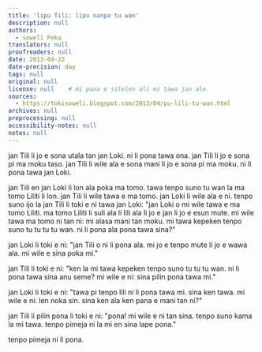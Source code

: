 ```yaml
---
title: 'lipu Tili: lipu nanpa tu wan'
description: null
authors:
  - soweli Peka
translators: null
proofreaders: null
date: 2013-04-22
date-precision: day
tags: null
original: null
license: null    # mi pana e sitelen ali mi tawa jan ale.
sources:
  - https://tokisoweli.blogspot.com/2013/04/pu-lili-tu-wan.html
archives: null
preprocessing: null
accessibility-notes: null
notes: null
---
```


jan Tili li jo e sona utala tan jan Loki. ni li pona tawa ona. jan Tili li jo e sona pi ma moku taso. jan Tili li wile ala e sona mani li jo e sona pi ma moku. ni li pona tawa jan Loki.

jan Tili en jan Loki li lon ala poka ma tomo. tawa tenpo suno tu wan la ma tomo Liliti li lon. jan Tili li wile tawa e ma tomo. jan Loki li wile ala e ni. tenpo suno ijo la jan Tili li toki e ni tawa jan Loki: "jan Loki o mi wile tawa e ma tomo Liliti. ma tomo Liliti li suli ala li lili ala li jo e jan li jo e esun mute. mi wile tawa ma tomo ni tan ni: mi alasa mani tan moku. mi tawa kepeken tenpo suno tu tu tu tu wan. ni li pona ala pona tawa sina?"

jan Loki li toki e ni: "jan Tili o ni li pona ala. mi jo e tenpo mute li jo e wawa ala. mi wile e sina poka mi."

jan Tili li toki e ni: "ken la mi tawa kepeken tenpo suno tu tu tu wan. ni li pona tawa sina anu seme? mi wile e ni: sina pilin pona tawa mi."

jan Loki li toki e ni: "tawa pi tenpo lili ni li pona tawa mi. sina ken tawa. mi wile e ni: len noka sin. sina ken ala ken pana e mani tan ni?"

jan Tili li pilin pona li toki e ni: "pona! mi wile e ni tan sina. tenpo suno kama la mi tawa. tenpo pimeja ni la mi en sina lape pona."

tenpo pimeja ni li pona.

<!--

Comments from Kaliputra (2013-04-30):

jan Tili li jo e sona utala tan jan Loki. ni li pona tawa ona. jan Tili li jo e sona pi ma moku taso [kin? ‘taso’ doesn’t fit with previous sentence]. jan Tili li wile ala e sona mani li jo e sona pi ma moku. ni li pona tawa jan Loki.

jan Tili en jan Loki li lon ala poka PI ma tomo. tawa tenpo suno tu wan la ma tomo Lilit li lon. [ Lilith is three days away? I’m not sure how to say this, nor how or whether yours works] jan Tili li wile tawa [e] ma tomo. jan Loki li wile ala e ni. tenpo suno [ijo] la jan Tili li toki e ni tawa jan Loki: "jan Loki o mi wile tawa [e] ma tomo Lilit. ma tomo Lilit li suli ala li lili ala li jo e jan li jo e esun mute. mi wile tawa ma tomo ni tan ni: mi alasa mani tan [? tawa?]moku. mi tawa kepeken tenpo suno tu tu tu tu wan. ni li pona ala pona tawa sina?"

jan Loki li toki e ni: "jan Tili o ni li pona ala. mi jo e tenpo mute [? lili?] li jo e wawa ala. mi wile e sina poka mi."

jan Tili li toki e ni: "ken la mi tawa kepeken tenpo suno tu tu tu wan. ni li pona tawa sina anu seme? mi wile e ni: sina pilin pona tawa mi."

jan Loki li toki e ni: "tawa pi tenpo lili ni li pona tawa mi. sina ken tawa. mi wile e ni: len noka sin. sina ken ala ken pana e mani tan [? tawa?] ni?"

jan Tili li pilin pona li toki e ni: "pona! mi wile e ni tan [?tawa?] sina. tenpo suno kama la mi tawa. tenpo pimeja ni la mi en sina LI lape pona."

tenpo pimeja ni li pona. 

-->